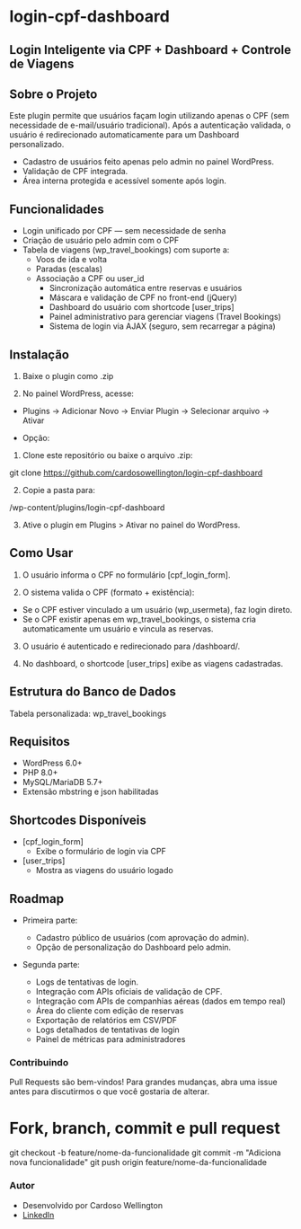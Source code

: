 # login-cpf-dashboard

## Login Inteligente via CPF + Dashboard + Controle de Viagens

## Sobre o Projeto

Este plugin permite que usuários façam login utilizando apenas o CPF (sem necessidade de e-mail/usuário tradicional).
Após a autenticação validada, o usuário é redirecionado automaticamente para um Dashboard personalizado.

- Cadastro de usuários feito apenas pelo admin no painel WordPress.
- Validação de CPF integrada.
- Área interna protegida e acessível somente após login.

## Funcionalidades

- Login unificado por CPF — sem necessidade de senha
- Criação de usuário pelo admin com o CPF
- Tabela de viagens (wp_travel_bookings) com suporte a:
  - Voos de ida e volta
  - Paradas (escalas)
  - Associação a CPF ou user_id
    - Sincronização automática entre reservas e usuários
    - Máscara e validação de CPF no front-end (jQuery)
    - Dashboard do usuário com shortcode [user_trips]
    - Painel administrativo para gerenciar viagens (Travel Bookings)
    - Sistema de login via AJAX (seguro, sem recarregar a página)

## Instalação

1. Baixe o plugin como .zip

2. No painel WordPress, acesse:
  - Plugins → Adicionar Novo → Enviar Plugin → Selecionar arquivo → Ativar

- Opção:

1. Clone este repositório ou baixe o arquivo .zip:

  git clone https://github.com/cardosowellington/login-cpf-dashboard

2. Copie a pasta para:

  /wp-content/plugins/login-cpf-dashboard

3. Ative o plugin em Plugins > Ativar no painel do WordPress.

## Como Usar

1. O usuário informa o CPF no formulário [cpf_login_form].

2. O sistema valida o CPF (formato + existência):
  - Se o CPF estiver vinculado a um usuário (wp_usermeta), faz login direto.
  - Se o CPF existir apenas em wp_travel_bookings, o sistema cria automaticamente um usuário e vincula as reservas.

3. O usuário é autenticado e redirecionado para /dashboard/.

4. No dashboard, o shortcode [user_trips] exibe as viagens cadastradas.

## Estrutura do Banco de Dados

Tabela personalizada: wp_travel_bookings

## Requisitos

- WordPress 6.0+
- PHP 8.0+
- MySQL/MariaDB 5.7+
- Extensão mbstring e json habilitadas

## Shortcodes Disponíveis

- [cpf_login_form]
  - Exibe o formulário de login via CPF
- [user_trips]
  - Mostra as viagens do usuário logado

## Roadmap

- Primeira parte:
  - Cadastro público de usuários (com aprovação do admin).
  - Opção de personalização do Dashboard pelo admin.

- Segunda parte:
  - Logs de tentativas de login.
  - Integração com APIs oficiais de validação de CPF.
  - Integração com APIs de companhias aéreas (dados em tempo real)
  - Área do cliente com edição de reservas
  - Exportação de relatórios em CSV/PDF
  - Logs detalhados de tentativas de login
  - Painel de métricas para administradores

### Contribuindo
Pull Requests são bem-vindos!
Para grandes mudanças, abra uma issue antes para discutirmos o que você gostaria de alterar.

  # Fork, branch, commit e pull request
  git checkout -b feature/nome-da-funcionalidade
  git commit -m "Adiciona nova funcionalidade"
  git push origin feature/nome-da-funcionalidade

### Autor

- Desenvolvido por Cardoso Wellington
- [LinkedIn](https://www.linkedin.com/in/cardoso-wellington/)